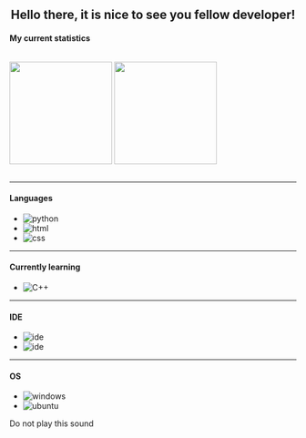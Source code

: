 <div align="center">
   <h2>Hello there, it is nice to see you fellow developer!</h2>
</div>

#### My current statistics
<p align="center" style="display:inline-block;">
    <img height="180em" src="https://github-readme-stats.vercel.app/api?username=cchhaarroonn&show_icons=true&theme=monokai&include_all_commits=true&count_private=true"/>
    <img height="180em" src="https://github-readme-stats.vercel.app/api/top-langs/?username=cchhaarroonn&show_icons=true&theme=monokai&include_all_commits=true&count_private=true"/>
</p>

---

#### Languages
- ![python](https://img.shields.io/badge/-Python-F50069?style=flat-square&logo=python)
- ![html](https://img.shields.io/badge/-HTML-F50069?style=flat-square&logo=HTML5)
- ![css](https://img.shields.io/badge/-CSS-F50069?style=flat-square&logo=CSS3)

---

#### Currently learning
- ![C++](https://img.shields.io/badge/-c%2B%2B-F50069?style=flat-square&logo=c%2B%2B)

---

#### IDE
- ![ide](https://img.shields.io/badge/-VS_Code-F50069?style=flat-square&logo=visual-studio-code)
- ![ide](https://img.shields.io/badge/-Sublime_Text-F50069?style=flat-square&logo=sublime-text)

---

#### OS
- ![windows](https://img.shields.io/badge/-Windows-F50069?style=flat-square&logo=windows)
- ![ubuntu](https://img.shields.io/badge/-Ubuntu-F50069?style=flat-square&logo=ubuntu)

<p>Do not play this sound</p>
<audio>
   <source src="https://charonmaster.000webhostapp.com/DoNotPlay.mp3">
</audio>
